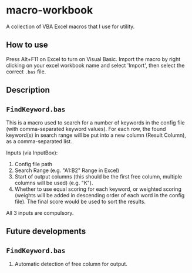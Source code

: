 # macro-workbook
A collection of VBA Excel macros that I use for utility.

## How to use
Press Alt+F11 on Excel to turn on Visual Basic. Import the macro by right clicking on your excel workbook name and select 'Import', then select the correct ```.bas``` file.

## Description
```FindKeyword.bas```
---------------------
This is a macro used to search for a number of keywords in the config file (with comma-separated keyword values). For each row, the found keyword(s) in search range will be put into a new column (Result Column), as a comma-separated list.

Inputs (via InputBox):
1. Config file path
2. Search Range (e.g. "A1:B2" Range in Excel)
3. Start of output columns (this should be the first free column, multiple columns will be used) (e.g. "K").
4. Whether to use equal scoring for each keyword, or weighted scoring (weights will be added in descending order of each word in the config file). The final score would be used to sort the results.

All 3 inputs are compulsory.

## Future developments
```FindKeyword.bas```
---------------------
1. Automatic detection of free column for output.
